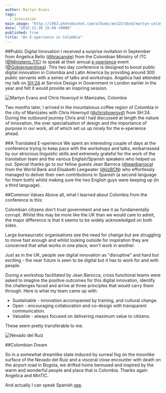 ```yaml
---
author: Martyn Evans
tags: 
  - Innovation
main_image: "http://i963.photobucket.com/albums/ae115/Ubxd/martyn-colombia_zps0t0uroon.jpg"
date: "2015-11-26 15:49 +0000"
published: true
title: "An E-xperience in Colombia"
---
```



##Public Digital Innovation
I received a surprise invitation in September from Angelica Bello ([@hracangie](https://twitter.com/Huracangie)) from the Colombian Ministry of ITC ([@Ministerio_TIC](https://twitter.com/Ministerio_TIC)) to speak at their annual [e-xperience](http://experience.gobiernoenlinea.gov.co/) event ([@Gobiernoenlinea](https://twitter.com/Gobiernoenlinea)). This two day conference is designed to boost public digital innovation in Colombia and Latin America by providing around 300 public servants with a series of talks and workshops. Angelica had attended my talk on [SH:24](https://sh24.org.uk/) at Service Design in Government in London earlier in the year and felt it would provide an inspiring session.

![Martyn Evans and Chris Howroyd in Manizales, Colombia](http://i963.photobucket.com/albums/ae115/Ubxd/colombia-martyn-chris_zpsjid3rqpa.jpg)

Two months later, I arrived in the mountainous coffee region of Colombia in the city of Manizales with Chris Howroyd ([@chrishowroyd](https://twitter.com/chrishowroyd)) from SH:24. During the outbound journey Chris and I had discussed at length the nature of innovation, the over specialisation of design and the importance of purpose in our work, all of which set us up nicely for the e-xperience ahead.

##A Translated E-xperience
We spent an interesting couple of days at the conference trying to keep pace with the workshops and talks, embarrassed by our atrocious linguistic skills and extremely grateful for the work of the translation team and the various English/Spanish speakers who helped us out. Special thanks go to our fellow guests Jean Barroca ([@jeanbarroca](https://twitter.com/jeanbarroca)) from the World Bank and Elisabeth Leegwater ([@lizBCN](https://twitter.com/lizBCN)) who effortlessly managed to deliver their own contributions in Spanish (a second language for them both) whilst making sure the two English guys were keeping up (in a third language).

##Common Values
Above all, what I learned about Colombia from the conference is this:

Colombian citizens don't trust government and see it as fundamentally corrupt. Whilst this may be more like the UK than we would care to admit, the major difference is that it seems to be widely acknowledged on both sides.

Large bureaucratic organisations see the need for change but are struggling to move fast enough and whilst looking outside for inspiration they are concerned that what works in one place, won't work in another.

Just as in the UK, people see digital innovation as "disruptive" and hard but exciting - the near future is seen to be digital but it has to work for and with people.

During a workshop facilitated by Jean Barocca, cross functional teams were asked to imagine the positive outcomes for this digital innovation, identify the challenges faced and arrive at three principles that would carry them through. Here is what my team came up with:

- Sustainable - innovation accompanied by training, and cultural change.
- Open - encouraging collaboration and co-design with transparent communication.
- Valuable - always focused on delivering maximum value to citizens.

These seem pretty transferable to me.

![Nevado del Ruiz](http://i963.photobucket.com/albums/ae115/Ubxd/Columbia-fog_zps0uqp9ub4.jpg)

##Colombian Dream

So in a somewhat dreamlike state induced by surreal fog on the moonlike surface of the Nevado del Ruiz and a visceral close encounter with death on the airport road in Bogota, we drifted home bemused and inspired by the warm and wonderful people and place that is Colombia. Thanks again Angelica and MinTIC.

And actually I can speak Spanish [see](https://www.youtube.com/watch?v=cJD6MZCWMrs).